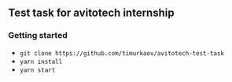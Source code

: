 ## Test task for avitotech internship
### Getting started
- `git clone https://github.com/timurkaev/avitotech-test-task`
- `yarn install`
- `yarn start`
